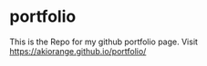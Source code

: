 # portfolio
This is the Repo for my github portfolio page.
Visit https://akiorange.github.io/portfolio/
